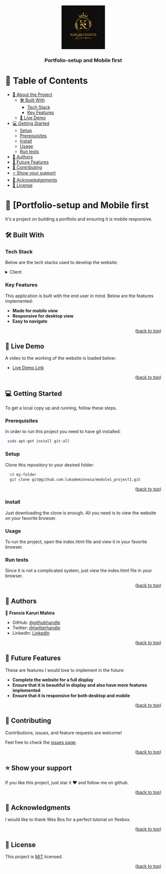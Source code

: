 <a name="readme-top"></a>


<div align="center">
  <!-- You are encouraged to replace this logo with your own! Otherwise you can also remove it. -->
  <img src="images/francis_logo.png" alt="logo" width="140"  height="auto" />
  <br/>


  <h3><b>Portfolio-setup and Mobile first</b></h3>

</div>

<!-- TABLE OF CONTENTS -->

# 📗 Table of Contents

- [📖 About the Project](#about-project)
  - [🛠 Built With](#built-with)
    - [Tech Stack](#tech-stack)
    - [Key Features](#key-features)
  - [🚀 Live Demo](#live-demo)
- [💻 Getting Started](#getting-started)
  - [Setup](#setup)
  - [Prerequisites](#prerequisites)
  - [Install](#install)
  - [Usage](#usage)
  - [Run tests](#run-tests)
- [👥 Authors](#authors)
- [🔭 Future Features](#future-features)
- [🤝 Contributing](#contributing)
- [⭐️ Show your support](#support)
- [🙏 Acknowledgements](#acknowledgements)
- [📝 License](#license)

<!-- PROJECT DESCRIPTION -->

# 📖 [Portfolio-setup and Mobile first <a name="about-project"></a>


It's a project on building a portfolio and ensuring it is mobile responsive.

## 🛠 Built With <a name="built-with"></a>

### Tech Stack <a name="tech-stack"></a>

Below are the tech stacks used to develop the website:

<details>
  <summary>Client</summary>
  <ul>
    <li><a href="https://developer.mozilla.org/en-US/docs/Web/HTML">HTML</a></li>
    <li><a href="https://developer.mozilla.org/en-US/docs/Web/CSS">CSS</a></li>
    <li><a href="https://jquery.com/">JQuery</a></li>
  </ul>
</details>


<!-- Features -->

### Key Features <a name="key-features"></a>

This application is built with the end user in mind. Below are the features implemented:

- **Made for mobile view**
- **Responsive for desktop view**
- **Easy to navigate**

<p align="right">(<a href="#readme-top">back to top</a>)</p>

<!-- LIVE DEMO -->

## 🚀 Live Demo <a name="live-demo"></a>

A video to the working of the website is loaded below:

- [Live Demo Link](https://drive.google.com/file/d/1M7w158Yel44sGCPEYjtImRorxx8WnuaO/view?usp=drive_link)

<p align="right">(<a href="#readme-top">back to top</a>)</p>

<!-- GETTING STARTED -->

## 💻 Getting Started <a name="getting-started"></a>

To get a local copy up and running, follow these steps.

### Prerequisites

In order to run this project you need to have git installed:

```sh
 sudo apt-get install git-all
```
### Setup

Clone this repository to your desired folder:

```sh
  cd my-folder
  git clone git@github.com:lukademinnosa/module1_project1.git
```

<p align="right">(<a href="#readme-top">back to top</a>)</p>

### Install

Just downloading the clone is enough. All you need is to view the website on your favorite browser.

### Usage

To run the project, open the index.html file and view it in your favorite browser.

### Run tests

Since it is not a complicated system, just view the index.html file in your browser.

<p align="right">(<a href="#readme-top">back to top</a>)</p>

<!-- AUTHORS -->

## 👥 Authors <a name="authors"></a>
👤 **Francis Karuri Mahira**

- GitHub: [@githubhandle](https://github.com/lukademinnosa)
- Twitter: [@twitterhandle](https://twitter.com/dev_luke_254)
- LinkedIn: [LinkedIn](https://www.linkedin.com/in/francis-karuri-b30334177/)

<p align="right">(<a href="#readme-top">back to top</a>)</p>

<!-- FUTURE FEATURES -->

## 🔭 Future Features <a name="future-features"></a>

These are features I would love to implement in the future:

-  **Complete the website for a full display**
-  **Ensure that it is beautiful in display and also have more features implemented**
- **Ensure that it is responsive for both desktop and mobile**

<p align="right">(<a href="#readme-top">back to top</a>)</p>

<!-- CONTRIBUTING -->

## 🤝 Contributing <a name="contributing"></a>

Contributions, issues, and feature requests are welcome!

Feel free to check the [issues page](../../issues/).

<p align="right">(<a href="#readme-top">back to top</a>)</p>

<!-- SUPPORT -->

## ⭐️ Show your support <a name="support"></a>


If you like this project, just star it &hearts; and follow me on github.

<p align="right">(<a href="#readme-top">back to top</a>)</p>

<!-- ACKNOWLEDGEMENTS -->

## 🙏 Acknowledgments <a name="acknowledgements"></a>


I would like to thank Wes Bos for a perfect tutorial on flexbox.

<p align="right">(<a href="#readme-top">back to top</a>)</p>


<!-- LICENSE -->

## 📝 License <a name="license"></a>

This project is [MIT](./LICENSE) licensed.

<p align="right">(<a href="#readme-top">back to top</a>)</p>
